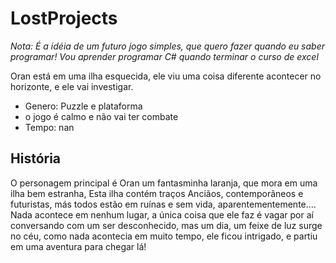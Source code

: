 # LostProjects
*Nota: É a idéia de um futuro jogo simples, que quero fazer quando eu saber programar! Vou aprender programar C# quando terminar o curso de excel*

Oran está em uma ilha esquecida, ele viu uma coisa diferente acontecer no horizonte, e ele vai investigar.

- Genero: Puzzle e plataforma
- o jogo é calmo e não vai ter combate 
- Tempo: nan

## História 
O personagem principal é Oran um fantasminha laranja, que mora em uma ilha bem estranha,
Esta ilha contém traços Anciãos, contemporâneos e futuristas, más todos estão em ruínas e sem vida, aparentementemente....
Nada acontece em nenhum lugar, a única coisa que ele faz é vagar por aí conversando com um ser desconhecido,
mas um dia, um feixe de luz surge no céu, como nada acontecia em muito tempo, ele ficou intrigado, e partiu em uma aventura para chegar lá! 

